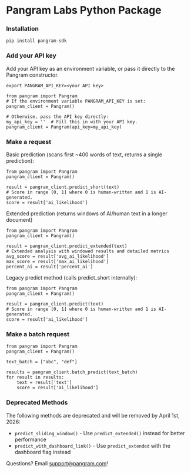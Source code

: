 # Pangram Labs Python Package

### Installation
```
pip install pangram-sdk
```

### Add your API key
Add your API key as an environment variable, or pass it directly to the
Pangram constructor.
```
export PANGRAM_API_KEY=<your API key>
```
```
from pangram import Pangram
# If the environment variable PANGRAM_API_KEY is set:
pangram_client = Pangram()

# Otherwise, pass the API key directly:
my_api_key = ''  # Fill this in with your API key.
pangram_client = Pangram(api_key=my_api_key)
```

### Make a request

Basic prediction (scans first ~400 words of text, returns a single prediction):
```
from pangram import Pangram
pangram_client = Pangram()

result = pangram_client.predict_short(text)
# Score in range [0, 1] where 0 is human-written and 1 is AI-generated.
score = result['ai_likelihood']
```

Extended prediction (returns windows of AI/human text in a longer document)
```
from pangram import Pangram
pangram_client = Pangram()

result = pangram_client.predict_extended(text)
# Extended analysis with windowed results and detailed metrics
avg_score = result['avg_ai_likelihood']
max_score = result['max_ai_likelihood']
percent_ai = result['percent_ai']
```

Legacy predict method (calls predict_short internally):
```
from pangram import Pangram
pangram_client = Pangram()

result = pangram_client.predict(text)
# Score in range [0, 1] where 0 is human-written and 1 is AI-generated.
score = result['ai_likelihood']
```

### Make a batch request
```
from pangram import Pangram
pangram_client = Pangram()

text_batch = ["abc", "def"]

results = pangram_client.batch_predict(text_batch)
for result in results:
    text = result['text']
    score = result['ai_likelihood']
```

### Deprecated Methods

The following methods are deprecated and will be removed by April 1st, 2026:

- `predict_sliding_window()` - Use `predict_extended()` instead for better performance
- `predict_with_dashboard_link()` - Use `predict_extended` with the dashboard flag instead

Questions? Email [support@pangram.com](mailto:support@pangram.com)!
